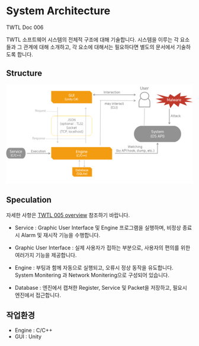 # System Architecture

TWTL Doc 006

TWTL 소프트웨어 시스템의 전체적 구조에 대해 기술합니다. 시스템을 이루는 각 요소들과 그 관계에 대해 소개하고, 각 요소에 대해서는 필요하다면 별도의 문서에서 기술하도록 합니다.

## Structure

![System Structure](./System_Structure_Revised.png)

## Speculation
자세한 사항은 [TWTL 005 overview](/005-overview) 참조하기 바랍니다.
 
- Service : Graphic User Interface 및 Engine 프로그램을 실행하며, 비정상 종료시 Alarm 및 재시작 기능을 수행합니다.

- Graphic User Interface : 실제 사용자가 접하는 부분으로, 사용자의 편의를 위한 여러가지 기능을 제공합니다.

- Engine : 부팅과 함께 자동으로 실행되고, 오류시 정상 동작을 유도합니다. System Monitering 과 Network Monitering으로 구성되어 있습니다. 

- Database : 엔진에서 캡쳐한 Register, Service 및 Packet을 저장하고, 필요시 엔진에서 접근합니다.

## 작업환경

* Engine : C/C++
* GUI : Unity
